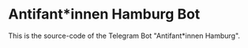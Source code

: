 # Antifant*innen Hamburg Bot

This is the source-code of the Telegram Bot "Antifant*innen Hamburg". 
